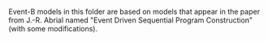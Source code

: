 Event-B models in this folder are based on models that appear in the paper from J.-R. Abrial named "Event Driven Sequential Program Construction" (with some modifications).